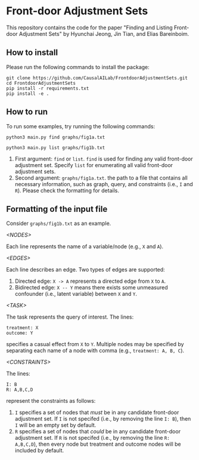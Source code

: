 # Front-door Adjustment Sets

This repository contains the code for the paper "Finding and Listing Front-door Adjustment Sets" by Hyunchai Jeong, Jin Tian, and Elias Bareinboim.

## How to install

Please run the following commands to install the package:

```
git clone https://github.com/CausalAILab/FrontdoorAdjustmentSets.git
cd FrontdoorAdjustmentSets
pip install -r requirements.txt
pip install -e .
```

## How to run

To run some examples, try running the following commands:

```
python3 main.py find graphs/fig1a.txt
```

```
python3 main.py list graphs/fig1b.txt
```

1. First argument: `find` or `list`. `find` is used for finding any valid front-door adjustment set. Specify `list` for enumerating all valid front-door adjustment sets.
2. Second argument: `graphs/fig1a.txt`. the path to a file that contains all necessary information, such as graph, query, and constraints (i.e., `I` and `R`). Please check the formatting for details.

## Formatting of the input file

Consider `graphs/fig1b.txt` as an example.

*&#60;NODES&#62;*

Each line represents the name of a variable/node (e.g., `X` and `A`).

*&#60;EDGES&#62;*

Each line describes an edge. Two types of edges are supported:

1. Directed edge: `X -> A` represents a directed edge from `X` to `A`.
2. Bidirected edge: `X -- Y` means there exists some unmeasured confounder (i.e., latent variable) between `X` and `Y`.

*&#60;TASK&#62;*

The task represents the query of interest. The lines:

```
treatment: X
outcome: Y
```

specifies a casual effect from `X` to `Y`. Multiple nodes may be specified by separating each name of a node with comma (e.g., `treatment: A, B, C`).

*&#60;CONSTRAINTS&#62;*

The lines:

```
I: B
R: A,B,C,D
```

represent the constraints as follows:
1. `I` specifies a set of nodes that *must* be in any candidate front-door adjustment set. If `I` is not specifed (i.e., by removing the line `I: B`), then `I` will be an empty set by default.
2. `R` specifies a set of nodes that *could* be in any candidate front-door adjustment set. If `R` is not specifed (i.e., by removing the line `R: A,B,C,D`), then every node but treatment and outcome nodes will be included by default.